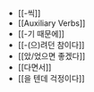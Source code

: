 - [[-씩]]
- [[Auxiliary Verbs]]
- [[-기 때문에]]
- [[-(으)려던 참이다]]
- [[았/었으면 좋겠다]]
- [[다면서]]
- [[을 텐데 걱정이다]]